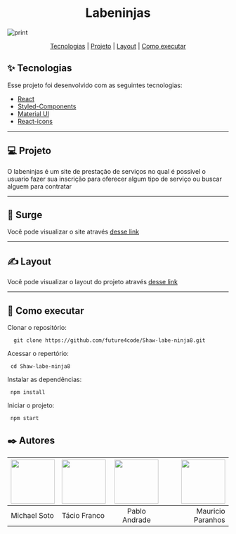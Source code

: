  <h1 align="center">   Labeninjas  </h1>

![print](https://user-images.githubusercontent.com/67668995/163467654-85982da6-3313-491c-8c43-d04dab182678.png)

<p align="center">
<a href="#-tecnologias">Tecnologias</a>   |   
<a href="#-projeto">Projeto</a>   |   
<a href="#-layout">Layout</a>   |   
<a href="#-como-executar">Como executar</a>
</p>

## ✨ Tecnologias


Esse projeto foi desenvolvido com as seguintes tecnologias: 


- [React](https://pt-br.reactjs.org/)
- [Styled-Components](https://styled-components.com/)
- [Material UI](https://mui.com/pt/)
- [React-icons](https://react-icons.github.io/react-icons/)

----------------

## 💻 Projeto
  O labeninjas é um site de prestação de serviços no qual é possivel o usuario fazer sua inscrição para oferecer algum tipo de serviço ou buscar alguem para contratar

----------------

 ## 👀 Surge
  Você pode visualizar o site  através [desse link](https://labeninjas-shaw.surge.sh) 

----------------

 ## ✍ Layout
Você pode visualizar o layout do projeto através [desse link](https://www.figma.com/file/Nv0BB8QVxXUl9zpnz7PHUd/Labefy?node-id=0%3A1) 

----------------

## 🚀 Como executar
 Clonar o repositório:
```git
  git clone https://github.com/future4code/Shaw-labe-ninja8.git

```
 Acessar o repertório:

```shell
 cd Shaw-labe-ninja8

```

 Instalar as dependências:

```shell
 npm install

```

 Iniciar o projeto:

```shell
 npm start

```

##  ✒️ Autores
|  <a href="https://github.com/nicksoto1"><img src="https://github.com/nicksoto1.png" width="100"/> </a> |  <a href="https://github.com/Tryndamoron"><img src="https://github.com/Tryndamoron.png" width="100"/> </a> | <a href="https://github.com/PabloAndrade28"><img src="https://github.com/PabloAndrade28.png" width="100"/> </a> |  <a href="https://github.com/Meparanhos"><img src="https://github.com/Meparanhos.png" width="100"/> </a>   |
| ------------------------------------------------------------------------------------------ | :------------------------------------------------------------------------------------------- | :---------------------------------------------------------------------------------------------: | ------------------------------------------------------------------------------------------: |
| Michael Soto| Tácio Franco  | Pablo Andrade | Mauricio Paranhos |
